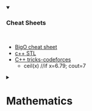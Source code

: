 <details open >
 
<summary>

### Cheat Sheets

</summary>
<br>

  * [BigO cheat sheet](http://bigocheatsheet.com/)
  * [c++ STL](https://github.com/jwasham/coding-interview-university/blob/master/extras/cheat%20sheets/STL%20Quick%20Reference%201.29.pdf)
  * [C++ tricks-codeforces](http://codeforces.com/blog/entry/15643)
     * ceil(x) //if x=6.79; cout=7 
<details>
 <summary>
 
 # Mathematics #
 </summary>
 
 * [Number theory- HN](https://www.hackerearth.com/practice/math/number-theory/basic-number-theory-1/tutorial/)
 * [Print Divisors](http://www.geeksforgeeks.org/find-divisors-natural-number-set-1/) //O(sqrt(n))
 * [Print Pythaogorean triplets in O(n)](http://www.geeksforgeeks.org/generate-pythagorean-triplets/) | [Better one](http://www.mathblog.dk/pythagorean-triplets/)
 * [Lucas thm-Wilson thm](https://www.hackerearth.com/practice/notes/lucas-theorem-wilsons-theorem/)
 * Prime
   * seive of Eratosthenes
   * Miller-Rabin Primality Testing ``` if X*X = (Y*Y)modN && X != +-YmodN, then N is composite ```
   * Fermat's Little Theorem - ```given a prime number P, and any number a (where 0<a<p0), then a^(p−1) = 1modp ```
 * Euclid's algo
     * GCD
        ```
        public int GCD(int a, int b)
        {
          if (b==0) return a;
          return GCD(b,a%b);
        }
        ```
    * lcm - use !...
        ```
        public int LCM(int a, int b)
        {
          return b*a/GCD(a,b);    // as a*b = gcd*lcm
        }
       ```
    * solve linear Diophantine equations of type  ax+by =d, d=GCD(a,b) find x,y:

       ```
       extendedEuclid(int A, int B) {
           if(B == 0) {
               d = A;
               x = 1;
               y = 0;
           }
           else {
               extendedEuclid(B, A%B);
               int temp = x;
               x = y;
               y = temp - (A/B)*y;
           }   * Naive: try for all the values of B in [1,M-1] // O(M)
      ```
     * extendedEuclid: If A & M are coprime, Ax + My =1; then x is the answer. //O(log(Max(A,M)))
     * Fermat's Little Theorem- works only when M is prime:
         since A^(M-1) = 1(mod M) => A^(-1) = (A^(M-2))(mod M), which is the **ans** i.e.
         ```
         int modInverse(int A,int M)
              {
              return modularExponentiation(A,M-2,M);
              }
              //O(logM)                                                ```
              }         
       O(Log(max(A,B))```
     * Modular multiplicative inverse
      ** For given A, M find B such that (A.B)%M =1 **
      * Maths:
       * A.B = 1(mod M)
       * B is in range[1,M-1] {(A.B)%M = (A%M * B%M)%M and B=0 is invalid}
       * **Existence of modular multiplicative inverse** only when A and M are coprime i.e. GCD(A,M)=1
      * Methods:



 
<details>


 ```diff
+ green?
-red?
 

# Topics and Resources #


#### [MIT interview material](https://web.archive.org/web/20160906124824/http://courses.csail.mit.edu/iap/interview/materials.php) | [Interview Questions](https://ashayraut.files.wordpress.com/2014/05/interview-preparation-best-100-ashay-raut.pdf) | [Google Interview Ques](https://gist.github.com/KWMalik/3734578) | [Career Cup Google](https://www.careercup.com/page?pid=google-interview-questions&job=software-engineer-interview-questions) | [Leetcode](https://www.programcreek.com/2012/11/top-10-algorithms-for-coding-interview/)
```diff
+ green?
-red?
```
* [Good coding practices-why do we love coding](https://www.hackerearth.com/practice/notes/competitive-programming-in-java/)
* [Memory layout of C program](https://www.hackerearth.com/practice/notes/memory-layout-of-c-program/)
* [Trick with the loops](https://www.hackerearth.com/practice/notes/small-tricks-in-for-loop/)
* ###  [Super Collection of interview questions](http://tristan-interview.blogspot.in/2012/02/enumerate-all-possible-binary-trees.html)


### Cheat Sheets
  * [BigO cheat sheet](http://bigocheatsheet.com/)
  * [c++ STL](https://github.com/jwasham/coding-interview-university/blob/master/extras/cheat%20sheets/STL%20Quick%20Reference%201.29.pdf)
  * [C++ tricks-codeforces](http://codeforces.com/blog/entry/15643)
     * ceil(x) //if x=6.79; cout=7

#### [getting better at given language](http://exercism.io/languages)
# Mathematics #
 * [Number theory- HN](https://www.hackerearth.com/practice/math/number-theory/basic-number-theory-1/tutorial/)
 * [Print Divisors](http://www.geeksforgeeks.org/find-divisors-natural-number-set-1/) //O(sqrt(n))
 * [Print Pythaogorean triplets in O(n)](http://www.geeksforgeeks.org/generate-pythagorean-triplets/) | [Better one](http://www.mathblog.dk/pythagorean-triplets/)
 * [Lucas thm-Wilson thm](https://www.hackerearth.com/practice/notes/lucas-theorem-wilsons-theorem/)
 * Prime
   * seive of Eratosthenes
   * Miller-Rabin Primality Testing ``` if X*X = (Y*Y)modN && X != +-YmodN, then N is composite ```
   * Fermat's Little Theorem - ```given a prime number P, and any number a (where 0<a<p0), then a^(p−1) = 1modp ```
 * Euclid's algo
     * GCD
        ```
        public int GCD(int a, int b)
        {
          if (b==0) return a;
          return GCD(b,a%b);
        }
        ```
    * lcm - use !...
        ```
        public int LCM(int a, int b)
        {
          return b*a/GCD(a,b);    // as a*b = gcd*lcm
        }
       ```
    * solve linear Diophantine equations of type  ax+by =d, d=GCD(a,b) find x,y:

       ```
       extendedEuclid(int A, int B) {
           if(B == 0) {
               d = A;
               x = 1;
               y = 0;
           }
           else {
               extendedEuclid(B, A%B);
               int temp = x;
               x = y;
               y = temp - (A/B)*y;
           }   * Naive: try for all the values of B in [1,M-1] // O(M)
      ```
     * extendedEuclid: If A & M are coprime, Ax + My =1; then x is the answer. //O(log(Max(A,M)))
     * Fermat's Little Theorem- works only when M is prime:
         since A^(M-1) = 1(mod M) => A^(-1) = (A^(M-2))(mod M), which is the **ans** i.e.
         ```
         int modInverse(int A,int M)
              {
              return modularExponentiation(A,M-2,M);
              }
              //O(logM)                                                ```
              }         
       O(Log(max(A,B))```
     * Modular multiplicative inverse
      ** For given A, M find B such that (A.B)%M =1 **
      * Maths:
       * A.B = 1(mod M)
       * B is in range[1,M-1] {(A.B)%M = (A%M * B%M)%M and B=0 is invalid}
       * **Existence of modular multiplicative inverse** only when A and M are coprime i.e. GCD(A,M)=1
      * Methods:



 * Geometry
     * Pick’s Theorem for area of polynomials ``` Area = B/2 + I - 1 ```
        ```
            B = number of lattice points on the boundary of the polygon
            I = number of lattice points in the interior of the polygon```

     * Euler’s Formula for polygonal nets ``` V - E + F = 2;V = number of vertices,E = number of edges,F = number of faces  ```


     * Line sweep technique
          * [closest pair](https://www.hackerearth.com/practice/math/geometry/line-sweep-technique/tutorial/)
          * [Union of rectangles](https://www.hackerearth.com/practice/math/geometry/line-sweep-technique/tutorial/)
     * [Area of polynomial](https://www.topcoder.com/community/data-science/data-science-tutorials/geometry-concepts-basic-concepts/)
     * line-line intersection: orientation
     *

 * Fractions/complex numbers- store num and denom in pairs
    * adding 2 fractions(make denom same first)
     ```
     public int[] addFractions(int[] a, int[] b)
     {
        int denom=LCM(a[1],b[1]);
        int[] c={denom/a[1]*a[0] + denom/b[1]*b[0], denom};
        return c;
     }
     ```
    * reduce a fraction to its simplest form - when the GCD of the numerator and denominator is equal to 1
    ```
    public void reduceFraction(int[] a)
    {
       int b=GCD(a[0],a[1]);
       a[0]/=b;
       a[1]/=b;
    }
    ```
 * Modular arithmetic
      * (a+-b)%c = (a%c +- b%c)%c
      * (a*/b)%c = ((a%c)*/(b%c))%c

 * Exponantiation
      * BinaryExponentiation      //**O(logN)**
    ```
    int binaryExponentiation(int x,int n)
    {
        if(n==0)
            return 1;
        else if(n%2 == 0)        //n is even
            return binaryExponentiation(x*x,n/2);
        else                             //n is odd
            return x*binaryExponentiation(x*x,(n-1)/2);
    }
    ```
      * modularExponentiation
      ```
      int modularExponentiation(int x,int n,int M)
       {
           if(n==0)
               return 1;
           else if(n%2 == 0)        //n is even
               return modularExponentiation((x*x)%M,n/2,M);
           else                             //n is odd
               return (x*modularExponentiation((x*x)%M,(n-1)/2,M))%M;

       }
       ***

# Data Structures #

* **Arrays**
  * [Dynamic alloaction of arrays: example](http://www.fredosaurus.com/notes-cpp/newdelete/55dynexample.html)
  * C++ dynamic arrays = vectors
       * freqFuncs
         * vector<int>v(5,5) //size 5 ; all elements 5
         * vi (arr, arr+n);
         * sort(v.begin(),v.end()) //sort
         * sort(v.rbegin(),.rend()) //reverse sort
         * random_shuffle(v.begin(),v.begin()+2, v.end()) //partial shuffle
         * set_intersection(v1.begin(),v1.end(),v2.begin(),v2.end())
         * vector<int>:: iterator j;
         * j= lower_bound(v.begin(),v.end(), key); if(j== v.end())cout<<"not found"; //binary search for lower bound
         * next_permutation(v.begin(),v.end());
         * v.size() - number of items
         * v.is_empty() //retrurns 0-1
         * v.at(index) - returns item at given index, blows up if index out of bounds
         * v.push(item) | v.push_back(item) | v.push_front(item)
         * v.insert(index, item)
         * v.pop_back(); //Removes the last element in the vector, reducing size by one,destroys the removed element.
         * v.find(key) //looks for value and returns first index with that value, -1 if not found
         * v.resize(new_capacity)

       * Time
         * O(1) to add/remove at end
         * O(n) to insert/remove elsewhere
       * Space
         * contiguous in memory, so proximity helps performance
         * space needed = (array capacity, which is >= n) * size of item, but even if 2n, still O(n)

  ***Problems***

  - [ ] [Next Greater Element](http://www.geeksforgeeks.org/next-greater-element/)
  - [x] [Rotate Array by 90 anti-clock](http://www.geeksforgeeks.org/inplace-rotate-square-matrix-by-90-degrees/) - some weired rotation trick; see once
  - [x] [Find duplicates in O(n) time](http://www.geeksforgeeks.org/find-duplicates-in-on-time-and-constant-extra-space/) - smarty art thou
  - [x] [Print the array in spiral form](http://www.geeksforgeeks.org/print-a-given-matrix-in-spiral-form/)
  - [x] [Find the repeating and the missing](http://www.geeksforgeeks.org/find-a-repeating-and-a-missing-number/) -simple application of the duplictaes prob above
  - [x] [Arrange given numbers to form the biggest number](http://www.geeksforgeeks.org/given-an-array-of-numbers-arrange-the-numbers-to-form-the-biggest-number/) - make an bool compare function, based on result of appending
  - [ ] [Majority Element in unsorted Array](http://www.geeksforgeeks.org/majority-element/)
  - [ ] [Majority element in sorted array](http://www.geeksforgeeks.org/check-for-majority-element-in-a-sorted-array/)
  - Number of shapes in Boolean Matrix
       1. [Using DFS](http://www.geeksforgeeks.org/find-number-of-islands/) - create an equivalent array and keep increasing the count; the name DFS is just to scare the shit out of you
       2. [Using Disjoint Set](http://www.geeksforgeeks.org/find-the-number-of-islands-set-2-using-disjoint-set/) -lite lo na
  - Union and Intersection of:
       1. [Sorted Array](http://www.geeksforgeeks.org/union-and-intersection-of-two-sorted-arrays-2/) - easy peasy, binary search
       2. [Unsorted Array](http://www.geeksforgeeks.org/find-union-and-intersection-of-two-unsorted-arrays/) - same as above, either sort the smaller array or make a new one and do binary search
  - [Collect maximum points in an array with k moves](http://www.geeksforgeeks.org/collect-maximum-points-array-k-moves/)
  - [Find an element in array such that sum of left array is equal to sum of right array](http://www.geeksforgeeks.org/find-element-array-sum-left-array-equal-sum-right-array/)
  - [Find minimum cost to buy all books](http://www.geeksforgeeks.org/find-minimum-cost-buy-books/)
  - [Remove elements from array](http://www.geeksforgeeks.org/delete-an-element-from-array-using-two-traversals-and-one-traversal/) : 2 pointer
  - [Remove duplicate elements from sorted array](http://www.geeksforgeeks.org/remove-duplicates-sorted-array/) : 2 pointer
  - [2sum](http://www.geeksforgeeks.org/count-pairs-with-given-sum/)
  - [3Sum](http://www.geeksforgeeks.org/find-a-triplet-that-sum-to-a-given-value/)
  - [4sum](https://leetcode.com/problems/4sum/description/) : [soln](http://www.geeksforgeeks.org/find-four-elements-that-sum-to-a-given-value-set-2/)
  - [Power Set](http://www.geeksforgeeks.org/power-set/)
  - [Merge 2 sorted arrays](http://www.geeksforgeeks.org/merge-two-sorted-arrays/)
  - [Maximum sum such that no two elements are adjacent](http://www.geeksforgeeks.org/maximum-sum-such-that-no-two-elements-are-adjacent/)
  - [Binary Heaps: insertion, deletion,removal, updation](http://www.geeksforgeeks.org/binary-heap/)
  - [Find position of an element in a sorted array of infinite numbers](http://www.geeksforgeeks.org/find-position-element-sorted-array-infinite-numbers/)
  - [Sort an array of 0s, 1s and 2s](http://www.geeksforgeeks.org/sort-an-array-of-0s-1s-and-2s/)
  - [Search in a row wise and column wise sorted matrix](http://www.geeksforgeeks.org/search-in-row-wise-and-column-wise-sorted-matrix/)
  - [Matrix traversal in diagonal form/Zigzag](http://www.geeksforgeeks.org/zigzag-or-diagonal-traversal-of-matrix/)
  - [Find the rotation point in a rotated sorted array](http://www.geeksforgeeks.org/find-rotation-count-rotated-sorted-array/)
  - [Rearrange positive and negative numbers in O(n) time and O(1) extra space](http://www.geeksforgeeks.org/rearrange-positive-and-negative-numbers-publish/)
  - [Rearrange array in alternating positive & negative items ](http://www.geeksforgeeks.org/rearrange-array-alternating-positive-negative-items-o1-extra-space/)
  - [x]  To print nth row of Pascal's triangle [CodePic](https://github.com/aayush4vedi/MyCompetitiveCoding/blob/master/Codepics/kth%20line%20in%20pascals%20triangle.jpg)
  - [x]  Find ele that appear more than n/k times: [CodePic](https://github.com/aayush4vedi/MyCompetitiveCoding/blob/master/Codepics/count%20element%20occurance.jpg)
  - [x] [Print the array in wave form](https://www.interviewbit.com/problems/wave-array/) :you can deduce the first method; look up here for second
  - [Find three closest elements from given three sorted arrays](http://www.geeksforgeeks.org/find-three-closest-elements-from-given-three-sorted-arrays/)
  - [Container With Most Water](https://leetcode.com/problems/container-with-most-water/description/)
  - [Sort an array by given column](https://stackoverflow.com/questions/31370380/c-method-to-order-a-matrix-by-elements-in-a-column-the-same-of-sortrows-in-ma)
  - [find-three-closest-elements-from-given-three-sorted-arrays](http://www.geeksforgeeks.org/find-three-closest-elements-from-given-three-sorted-arrays/)
  - [check for pair in A[] with sum as x](http://www.geeksforgeeks.org/write-a-c-program-that-given-a-set-a-of-n-numbers-and-another-number-x-determines-whether-or-not-there-exist-two-elements-in-s-whose-sum-is-exactly-x/)
  - [farthest-co-prime](https://discuss.leetcode.com/topic/61775/farthest-co-prime)
  - Sorting an array:
      - [set 1](http://www.geeksforgeeks.org/sorting-2d-vector-in-c-set-1-by-row-and-column/)
      - [set 2](http://www.geeksforgeeks.org/sorting-2d-vector-c-set-3-number-columns/)
  - 
* **Linked List**
  
  * [link list essential code](https://github.com/aayush4vedi/MyCompetitiveCoding/blob/master/linklistessential.cpp)
  #### [Intro video](https://www.codementor.io/codementorteam/a-comprehensive-guide-to-implementation-of-singly-linked-list-using-c_plus_plus-ondlm5azr) ####
  * [Pointers](https://www.codeproject.com/Articles/24684/How-to-create-Linked-list-using-C-C) - [video](https://www.youtube.com/watch?v=h-HBipu_1P0&list=PL2_aWCzGMAwLZp6LMUKI3cc7pgGsasm2_) '&' means 'address of' and '*' means 'value at'
  * [Creation and Traversal](http://www.geeksforgeeks.org/linked-list-set-1-introduction/) | [Insertion](http://www.geeksforgeeks.org/linked-list-set-2-inserting-a-node/) | [Deletion](http://www.geeksforgeeks.org/linked-list-set-3-deleting-node/)
  * ### [c++ stl](http://www.geeksforgeeks.org/list-cpp-stl/): ###
         -front() – Returns reference to the first element in the list
         -back() – Returns reference to the last element in the list
         -push_front(g) – Adds a new element ‘g’ at the beginning of the list
         -push_back(g) – Adds a new element ‘g’ at the end of the list
         -pop_front() – Removes the first element of the list, and reduces size of the list by 1
         -pop_back() – Removes the last element of the list, and reduces size of the list by 1
         -begin() – Returns an iterator pointing to the first element of the list
         -end() – Returns an iterator pointing to the theoretical last element which follows the last element
         -empty() – Returns whether the list is empty(1) or not(0)
         -insert() – Inserts new elements in the list before the element at a specified position
         -erase() – Removes a single element or a range of elements from the list
         -assign() – Assigns new elements to list by replacing current elements and resizes the list
         -remove() – Removes all the elements from the list, which are equal to given element
         -reverse() – Reverses the list
         -size() – Returns the number of elements in the list
         -sort() – Sorts the list in increasing order



  ***Problems***
  - [Adding with carry](http://www.geeksforgeeks.org/add-1-number-represented-linked-list/)
  - [Clone a link list with next](http://www.geeksforgeeks.org/a-linked-list-with-next-and-arbit-pointer/)
  - [Reverse a link list](http://www.geeksforgeeks.org/reverse-a-linked-list/)
  - [Find Middle element](http://www.geeksforgeeks.org/write-a-c-function-to-print-the-middle-of-the-linked-list/)
  - [Merge sort for doubly linked list](http://www.geeksforgeeks.org/merge-sort-for-doubly-linked-list/)
  - [Insertion Sort](http://www.geeksforgeeks.org/insertion-sort-for-singly-linked-list/)
  - [Add 1 to a number represented as linked list](http://www.geeksforgeeks.org/add-1-number-represented-linked-list/)
  - [Segregate even and odd nodes](http://www.geeksforgeeks.org/segregate-even-and-odd-elements-in-a-linked-list/)
  - [Rearrange ll such that all even and odd positioned noes are together](http://www.geeksforgeeks.org/rearrange-a-linked-list-such-that-all-even-and-odd-positioned-nodes-are-together/)
  - [Merge two sorted linked lists such that merged list is in reverse order](http://www.geeksforgeeks.org/merge-two-sorted-linked-lists-such-that-merged-list-is-in-reverse-order/)



* **Stacks**
   * ### [stl c++](http://www.geeksforgeeks.org/stack-data-structure/):
      - s.push(val)
      - s.pop()
      - s.top()
      - s.isEmpty(): Returns true if stack is empty, else false

* **Queues**
   * [hE: heaps and PQs](https://www.hackerearth.com/practice/notes/heaps-and-priority-queues/)
   * Implementation:
        * [array implementation](http://www.geeksforgeeks.org/queue-set-1introduction-and-array-implementation/)
            : [My code](https://github.com/aayush4vedi/MyCompetitiveCoding/blob/master/array%20implementation%20of%20queue%20C%2B%2B.cpp)
        * [link list implementation](http://www.geeksforgeeks.org/queue-set-2-linked-list-implementation/)
            : [My code](https://github.com/aayush4vedi/MyCompetitiveCoding/blob/master/link%20list%20implementation%20of%20queue.cpp)
        * [stacks implementation](http://www.geeksforgeeks.org/?p=5009)
            : [My code](https://github.com/aayush4vedi/MyCompetitiveCoding/blob/master/stack%20implementation%20of%20queues.cpp)
   * [Priority_queues](http://www.geeksforgeeks.org/priority-queue-set-1-introduction/) - are implemented using heaps
        ```cpp
        priority_queue<pair<int, string>>pooh;
        pooh.push(make_pair(1,"tigger"));    // O(logn)
        pair<int, string> rerult = pooh.top; // O(1)
        pooh.pop();                          // O(logn)
        ```
    * [Dequeue](http://www.geeksforgeeks.org/deque-set-1-introduction-applications/) STL c++ -> std::deque
    *  ## Problems:
          - [ ] [Generate binary numbers from 1 to n](http://www.geeksforgeeks.org/interesting-method-generate-binary-numbers-1-n/)
          - [ ] [Implementing k queues in single array](http://www.geeksforgeeks.org/efficiently-implement-k-queues-single-array/)
          - [ ] [Implement a stack using single queue](http://www.geeksforgeeks.org/implement-a-stack-using-single-queue/)
          - [ ] [Trapping Rain Water](http://www.geeksforgeeks.org/trapping-rain-water/)
          - [ ] [Generate All Parenthesis](http://www.geeksforgeeks.org/print-all-combinations-of-balanced-parentheses/)
          - [ ] [Min Stack](http://www.geeksforgeeks.org/design-a-stack-that-supports-getmin-in-o1-time-and-o1-extra-space/)
          - [ ] [Redundant Braces](http://www.geeksforgeeks.org/find-expression-duplicate-parenthesis-not/)
          - [ ] [Nearest Smalles element](http://qa.geeksforgeeks.org/3824/qa.geeksforgeeks.org/3824/find-the-nearest-smaller-elements)
          - [ ] Largest Area under histogram:
                1. [Using Divide and Conquer](http://www.geeksforgeeks.org/largest-rectangular-area-in-a-histogram-set-1/): *O(nlogn)*
                2. [Using Stacks](http://www.geeksforgeeks.org/largest-rectangle-under-histogram/) : *O(n)*
          - [Sliding Window Maximum (Maximum of all subarrays of size k)](http://www.geeksforgeeks.org/sliding-window-maximum-maximum-of-all-subarrays-of-size-k/)
          - [N Queens](http://www.geeksforgeeks.org/backtracking-set-3-n-queen-problem/)


* **Hash Table**
  #### [Awesome Hackerearth tut](https://www.hackerearth.com/practice/data-structures/hash-tables/basics-of-hash-tables/tutorial/)
  #### Problems:

     - [Longest Consecutive Subsequence](http://www.geeksforgeeks.org/longest-consecutive-subsequence/)
     - Anagrams
           1. [Usign Hashing](http://www.geeksforgeeks.org/given-a-sequence-of-words-print-all-anagrams-together/)
           2. [Using Treis](http://www.geeksforgeeks.org/given-a-sequence-of-words-print-all-anagrams-together-set-2/)
     - [Find Recurring Sequence in a Fraction](http://www.geeksforgeeks.org/find-recurring-sequence-fraction/)
     - [Maxm points on the same line](http://www.geeksforgeeks.org/count-maximum-points-on-same-line/)
     - [Longest substring without repeat](http://www.geeksforgeeks.org/length-of-the-longest-substring-without-repeating-characters/)
     - [Valid sudoku](http://www.geeksforgeeks.org/backtracking-set-7-suduku/)

* **Trees**
 * All about BST's:[source code](http://sleepincode.blogspot.in/2017/06/all-about-binary-search-trees.html?m=1) -contains all the BST algos
 * Search:
     1. [DFS](http://www.geeksforgeeks.org/depth-first-traversal-for-a-graph/)
     2. [BFS](http://www.geeksforgeeks.org/breadth-first-traversal-for-a-graph/)
         A.[Minimum time required to rot all oranges](http://www.geeksforgeeks.org/minimum-time-required-so-that-all-oranges-become-rotten/)
 * [Traversal](http://www.geeksforgeeks.org/tree-traversals-inorder-preorder-and-postorder/) :Preorder, Inorder, Postorder
 * [Lowest common ancestor](http://www.geeksforgeeks.org/lowest-common-ancestor-binary-tree-set-1/)
 * [Flattenng a binary tree to linked list](http://qa.geeksforgeeks.org/3976/flattening-a-binary-tree)
 * [to check if a binary tree is BST or not](http://www.geeksforgeeks.org/a-program-to-check-if-a-binary-tree-is-bst-or-not/)
 * [Sorted Array to BST](http://www.geeksforgeeks.org/sorted-array-to-balanced-bst/)
 * [Symmetric Binary Tree](http://www.geeksforgeeks.org/symmetric-tree-tree-which-is-mirror-image-of-itself/)
 * [Connect Nodes at same level](http://www.geeksforgeeks.org/connect-nodes-at-same-level-with-o1-extra-space/) :Asked by Microsoft
 * [Identical Binary Tree] (http://www.geeksforgeeks.org/write-c-code-to-determine-if-two-trees-are-identical/)
 * [Zigzag level order traversal](http://www.geeksforgeeks.org/level-order-traversal-in-spiral-form/)
 * [Spiral level order traversal](http://www.geeksforgeeks.org/level-order-traversal-in-spiral-form/)
 * Sum:
      1. [Root to leaf path sum](http://www.geeksforgeeks.org/root-to-leaf-path-sum-equal-to-a-given-number/)
      2. [Maximum Path Sum](http://www.geeksforgeeks.org/find-maximum-path-sum-in-a-binary-tree/)
      3. [Print all k-sums](http://www.geeksforgeeks.org/print-k-sum-paths-binary-tree/)
 * [k-th smallest element in bst](http://www.geeksforgeeks.org/find-k-th-smallest-element-in-bst-order-statistics-in-bst/)
 * [Minimum no. of iterations to pass information to all nodes in the tree](http://www.geeksforgeeks.org/minimum-iterations-pass-information-nodes-tree/)
 * [Two nodes of a BST are swapped, correct the BST](http://www.geeksforgeeks.org/fix-two-swapped-nodes-of-bst/)
 * [Find height of a special binary tree whose leaf nodes are connected](http://www.geeksforgeeks.org/find-height-of-a-special-binary-tree-whose-leaf-nodes-are-connected/)
 * [Removing half nodes in Binary Trees](http://www.geeksforgeeks.org/given-a-binary-tree-how-do-you-remove-all-the-half-nodes/)
 * [Convert given tree to sum tree](http://www.geeksforgeeks.org/convert-a-given-tree-to-sum-tree/)
 * [Convert an arbitrary Binary Tree to a tree that holds Children Sum Property](http://www.geeksforgeeks.org/convert-an-arbitrary-binary-tree-to-a-tree-that-holds-children-sum-property/)
 * [Check if two trees are Mirror](http://www.geeksforgeeks.org/check-if-two-trees-are-mirror/)
 * [Convert a Binary Tree into its Mirror Tree](http://www.geeksforgeeks.org/write-an-efficient-c-function-to-convert-a-tree-into-its-mirror-tree/)
 * Vertical Sum in a given Binary Tree
       A.[HashMap](http://www.geeksforgeeks.org/vertical-sum-in-a-given-binary-tree/)
       B.[Doubly Linked List](http://www.geeksforgeeks.org/vertical-sum-in-binary-tree-set-space-optimized/)
 * Convert a given Binary Tree to Doubly Linked List
       1.[Set1](http://www.geeksforgeeks.org/in-place-convert-a-given-binary-tree-to-doubly-linked-list/)
       2.[Set2](http://www.geeksforgeeks.org/convert-a-given-binary-tree-to-doubly-linked-list-set-2/)
       3.[Set3](http://www.geeksforgeeks.org/convert-given-binary-tree-doubly-linked-list-set-3/)
       4.[Set4](http://www.geeksforgeeks.org/convert-a-given-binary-tree-to-doubly-linked-list-set-4/)
 * [Print all nodes at distance k from a given node](http://www.geeksforgeeks.org/print-nodes-distance-k-given-node-binary-tree/)
 * [Find diameter of tree](http://www.geeksforgeeks.org/diameter-of-a-binary-tree/)
 * [Find median of BST](http://www.geeksforgeeks.org/find-median-bst-time-o1-space/)
 - [ ] [Invert a binary tree](http://www.geeksforgeeks.org/flip-binary-tree/)
 * **[Trie](http://www.geeksforgeeks.org/trie-display-content/)** -for strings/dictionary/genome
    * [hackerEarht](https://www.hackerearth.com/practice/data-structures/advanced-data-structures/trie-keyword-tree/tutorial/)
    * [trie- a neglected DS](https://www.toptal.com/java/the-trie-a-neglected-data-structure)
    * [Topcoder](https://www.topcoder.com/community/data-science/data-science-tutorials/using-tries/)
    forget not the problems at bottom
    * [Sedgewick video lecture](https://www.youtube.com/watch?v=00YaFPcC65g&list=PLe-ggMe31CTe9IyG9MB8vt5xUJeYgOYRQ)
 * **Fenwick Tree** - for sum till indices; prob with SumArray is that it requires full updation on a single change in number array
    * [HackerEarth](https://www.hackerearth.com/practice/data-structures/advanced-data-structures/fenwick-binary-indexed-trees/tutorial/) || [hE](https://www.hackerearth.com/practice/notes/binary-indexed-tree-or-fenwick-tree/)
    * [Tushar Roy](https://www.youtube.com/watch?v=CWDQJGaN1gY)
 * **Segment Tree**
    * [HackerEath](https://www.hackerearth.com/practice/data-structures/advanced-data-structures/segment-trees/tutorial/)
    * [hE](https://www.hackerearth.com/practice/notes/segment-tree-and-lazy-propagation/)
    * [Proper code](https://www.hackerearth.com/practice/data-structures/advanced-data-structures/segment-trees/tutorial/)
    * [2D segment tree](http://kaidul.xyz/2d-segment-quad-tree-problem-solving/) - [video tut](https://www.youtube.com/watch?v=kKlZ9B3cS14)
    * [Codechef prob](http://codeforces.com/contest/869/problem/E)
 * **[Red Black Tree](http://www.geeksforgeeks.org/red-black-tree-set-1-introduction-2/)**
 * **[AVL Trees](http://www.geeksforgeeks.org/avl-tree-set-1-insertion/)**

* ***Graphs*** | [Graph compulsion](https://github.com/aayush4vedi/MyCompetitiveCoding/blob/master/graphcompulsion.cpp) :1 place to find BFS,DFS and what not
## [GraphEssential](https://github.com/aayush4vedi/MyCompetitiveCoding/blob/master/GraphEssential.cpp) :My codes for all graph algo's from [hackerearth](https://www.hackerearth.com/practice/algorithms/graphs/min-cut/tutorial/)
  * Graph representation:
    1. Objects and Pointers
    2. Adjacency matrix
    3. Adjacency list
    4. Edge List
  * [for simplified understanding-no code](https://www.khanacademy.org/computing/computer-science/algorithms/graph-representation/a/representing-graphs)
  2.Adjacency matrix

  ```cpp
      int AdjMat[100][100];

      // Adj Matrix
      //   for each line: |V| entries, 0 or the weight
      /*
      0  10   0   0 100   0
     10   0   7   0   8   0
      0   7   0   9   0   0
      0   0   9   0  20   5
    100   8   0  20   0   0
      0   0   0   5   0   0
      */
      Inputting: like 2-D matrix
      for (int i = 0; i < V; i++)
        for (int j = 0; j < V; j++)
          scanf("%d", &AdjMat[i][j]);

      Outputting:
      printf("Neighbors of vertex 0:\n");
      for (int j = 0; j < V; j++)                                    
        if (AdjMat[0][j])
          printf("Edge 0-%d (weight = %d)\n", j, AdjMat[0][j]);
  ```
  3. Adjacency List: vector of vector of pairs or array of linked list
  ```cpp
  typedef pair<int, int> ii;
  typedef vector<ii> vii;
  vector<vii> AdjList;
  /*
  2 2 10 5 100
  3 1 10 3 7 5 8
  2 2 7 4 9
  3 3 9 5 20 6 5
  3 1 100 2 8 4 20
  1 4 5
  */
  scanf("%d", &V);
  AdjList.assign(V, vii()); // quick way to initialize AdjList with V entries of vii
  for (int i = 0; i < V; i++) {
    scanf("%d", &total_neighbors);
    for (int j = 0; j < total_neighbors; j++) {
      scanf("%d %d", &id, &weight);
      AdjList[i].push_back(ii(id - 1, weight));    // some index adjustment
    }
  }

  printf("Neighbors of vertex 0:\n");
  for (vii::iterator j = AdjList[0].begin(); j != AdjList[0].end(); j++)
    // AdjList[0] contains the required information
    // O(k), where k is the number of neighbors
    printf("Edge 0-%d (weight = %d)\n", j->first, j->second);

  ```
  3.Edge List
  ```cpp
  priority_queue< pair<int, ii> > EdgeList;   // one way to store Edge List
  scanf("%d", &E);
  for (int i = 0; i < E; i++) {
    scanf("%d %d %d", &a, &b, &weight);
    EdgeList.push(make_pair(-weight, ii(a, b))); // trick to reverse sort order
  }

  // edges sorted by weight (smallest->largest)
  for (int i = 0; i < E; i++) {
    pair<int, ii> edge = EdgeList.top(); EdgeList.pop();
    // negate the weight again
    printf("weight: %d (%d-%d)\n", -edge.first, edge.second.first, edge.second.second);
  }




  * 2.Adjacency matrix

    ```cpp
    int AdjMat[100][100];


    /*
    0  10   0   0 100   0
   10   0   7   0   8   0
    0   7   0   9   0   0
    0   0   9   0  20   5
  100   8   0  20   0   0
    0   0   0   5   0   0
    */
    Inputting: like 2-D matrix
    for (int i = 0; i < V; i++)
      for (int j = 0; j < V; j++)
        scanf("%d", &AdjMat[i][j]);

    Outputting:
    printf("Neighbors of vertex 0:\n");
    for (int j = 0; j < V; j++)                                    
      if (AdjMat[0][j])
        printf("Edge 0-%d (weight = %d)\n", j, AdjMat[0][j]);
    ```
  *  3. Adjacency List
  ```cpp
  typedef pair<int, int> ii;
  typedef vector<ii> vii;
  vector<vii> AdjList;
  /*
  2 2 10 5 100
  3 1 10 3 7 5 8
  2 2 7 4 9
  3 3 9 5 20 6 5
  3 1 100 2 8 4 20
  1 4 5
  */
  scanf("%d", &V);
  AdjList.assign(V, vii()); // quick way to initialize AdjList with V entries of vii
  for (int i = 0; i < V; i++) {
    scanf("%d", &total_neighbors);
    for (int j = 0; j < total_neighbors; j++) {
      scanf("%d %d", &id, &weight);
      AdjList[i].push_back(ii(id - 1, weight));    // some index adjustment
    }
  }

  printf("Neighbors of vertex 0:\n");
  for (vii::iterator j = AdjList[0].begin(); j != AdjList[0].end(); j++)
    // AdjList[0] contains the required information
    // O(k), where k is the number of neighbors
    printf("Edge 0-%d (weight = %d)\n", j->first, j->second);

  ```
  * 4.Edge List
  ```cpp
  priority_queue< pair<int, ii> > EdgeList;   // one way to store Edge List
  scanf("%d", &E);
  for (int i = 0; i < E; i++) {
    scanf("%d %d %d", &a, &b, &weight);
    EdgeList.push(make_pair(-weight, ii(a, b))); // trick to reverse sort order
  }

  // edges sorted by weight (smallest->largest)
  for (int i = 0; i < E; i++) {
    pair<int, ii> edge = EdgeList.top(); EdgeList.pop();
    // negate the weight again
    printf("weight: %d (%d-%d)\n", -edge.first, edge.second.first, edge.second.second);
  }

  vedio link:https://www.youtube.com/watch?v=5pNIul92cj0&list=PLTZbNwgO5eboNKSj5qUbXnmuGQb86PuQf&t=2

  ```

  * When asked a question, look for a graph-based solution first, then move on if none.
  * [BFS in graph](http://www.geeksforgeeks.org/breadth-first-traversal-for-a-graph/)
  * [DFS in graph](http://www.geeksforgeeks.org/depth-first-traversal-for-a-graph/)
  * Graph Algorithms:
    * [Sorting](https://www.youtube.com/watch?v=ddTC4Zovtbc&list=PLrmLmBdmIlpu2f2g8ltqaaCZiq6GJvl1j)
    * Single source shortest path:
        1.[Dijkstra's algo](https://www.youtube.com/watch?v=lAXZGERcDf4&list=PLrmLmBdmIlpu2f2g8ltqaaCZiq6GJvl1j&index=2)
        2. [Bellman-Ford](https://www.youtube.com/watch?v=-mOEd_3gTK0&index=6&list=PLrmLmBdmIlpu2f2g8ltqaaCZiq6GJvl1j)
    * All pair shortest path [Floyd Warshell](https://www.youtube.com/watch?v=LwJdNfdLF9s&list=PLrmLmBdmIlpu2f2g8ltqaaCZiq6GJvl1j&index=8)
    * MSP:
        1.[Kruskal's algo](https://www.youtube.com/watch?v=fAuF0EuZVCk&list=PLrmLmBdmIlpu2f2g8ltqaaCZiq6GJvl1j&index=3)
        2. [Prim's algo](https://www.youtube.com/watch?v=oP2-8ysT3QQ&index=4&list=PLrmLmBdmIlpu2f2g8ltqaaCZiq6GJvl1j)
    * [Travelling salesman](https://www.youtube.com/watch?v=-JjA4BLQyqE&index=5&list=PLrmLmBdmIlpu2f2g8ltqaaCZiq6GJvl1j)
    * Strongly connected components: [Kosaraju's algo](https://www.youtube.com/watch?v=RpgcYiky7uw&index=9&list=PLrmLmBdmIlpu2f2g8ltqaaCZiq6GJvl1j)
    * Max Flow [Ford Fulkerson/Edmonds Karp](https://www.youtube.com/watch?v=GiN3jRdgxU4&list=PLrmLmBdmIlpu2f2g8ltqaaCZiq6GJvl1j&index=10)
    * Detecting cycles:
          * [in unidirected graphs ](https://www.youtube.com/watch?v=n_t0a_8H8VY&list=PLrmLmBdmIlpu2f2g8ltqaaCZiq6GJvl1j&index=11)
          *  [in directed gaphs](https://www.youtube.com/watch?v=rKQaZuoUR4M&list=PLrmLmBdmIlpu2f2g8ltqaaCZiq6GJvl1j&index=12)
          * all simple cycles in directed graphs: [Johnson's algo](https://www.youtube.com/watch?v=johyrWospv0&index=14&list=PLrmLmBdmIlpu2f2g8ltqaaCZiq6GJvl1j)
    * [Articulation points algo](https://www.youtube.com/watch?v=2kREIkF9UAs&list=PLrmLmBdmIlpu2f2g8ltqaaCZiq6GJvl1j&index=13)

    * [count connected components in unidirected graphs](http://www.geeksforgeeks.org/connected-components-in-an-undirected-graph/)
    * [check for bipartite graph](http://www.geeksforgeeks.org/bipartite-graph/)



# Algorithms #
* [Mo's algorithm](https://www.hackerearth.com/practice/notes/mos-algorithm/)

* #### Binary Search
  * [hE: the real power of binary search](https://www.hackerearth.com/practice/notes/power-of-binary-search/)
  * [recursive implementation](http://www.geeksforgeeks.org/binary-search/)
  * [iterative implementation](http://www.geeksforgeeks.org/binary-search/)
  * problems:
      - [x] [Square root of Integer](http://www.geeksforgeeks.org/square-root-of-an-integer/)
      - [ ] [Decimal to Roman](http://www.geeksforgeeks.org/converting-decimal-number-lying-between-1-to-3999-to-roman-numerals/)
      - [ ] [calculate (x^y)%z without pow()](https://www.careercup.com/question?id=22767685)
      ```cpp
      int NoPowMod( int x, int y, int z )
      {
      	int a = x % z;
      	int t = 1;
      	while( y > 0 )
      	{
      		// Y is odd
      		if( y & 1 )
      		{
      			t = (t * a) % z;
      		}
      		y >>= 1;
      		a = (a * a) % z;
      	}
      	return(t);
      }
      ```
* ## Bitwise Opertions  *~ means 1's complement*
  * [Bits Cheat Sheet](https://github.com/jwasham/coding-interview-university/blob/master/extras/cheat%20sheets/bits-cheat-cheet.pdf) ghot from 2^1 to 2^16 & 2^32
  * [creative use of bitwise operators in calendar events](https://snook.ca/archives/javascript/creative-use-bitwise-operators)
  * counting number of set bits in a number: ``` cout<< __builtin_popcount (4);//1```
      1.__builtin_popcount = int
      2.__builtin_popcountl = long int
      3.__builtin_popcountll = long long
  * [video] to understand &, |, ^, ~, >>, << {(1 << n = 2^n), (1 >> n = 2^-n)}
      * set a given bit to 1:( *it's like multiplying with 2^position* )
        ```cpp
        def set_bit(x,position):  // x        00000110
            mask = 1 << position  //position  00000101 i.e.set 5th bit to 1
            return x | mask       //mask      00100000 1 got r. shifted by 5
                           //returned value   00100110
        ```
      * clear a bit- make it 0 :( *it's like dividing with 2^position* )
        ```cpp
        def clear_bit(x, position):  // x        00000110
          mask = 1 << position      //position  00000010
          return x & ~mask          //mask      00000100
                                    //~mask     11111011
                           //returned value     00000010   
        ```
      * flip bit:
        ```cpp
        def flip_bit(x, postion): // x     01100110
          maks = 1 << position //position 00000010
          return x ^ mask     //mask      00000100
                        //returned value  01100010
        ```

      * is bit at given position set or not(boolean return)
      ```cpp
      def is_bit_set(x, position): //    x 01100110
        shifted = x >> position //position 00000101
        return shifted & 1       //shifted 00000011
                          //returned value 00000001
      ```
      * modifying bit at given position(state=1 ->set_bit; state=0 ->clear_bit )
      ```cpp
      def modify_bit(x, position, state): //state 00000001
        mask = 1 << position             //-state 11111111
        return (x & ~mask) | (-state & mask)
      ```
  * [1's Complement](https://en.wikipedia.org/wiki/Ones%27_complement) : reverse the bit
  * [2's complement](https://en.wikipedia.org/wiki/Two%27s_complement) : reverse and add 1 from last bit
  * [Bit tricks](https://graphics.stanford.edu/~seander/bithacks.html) | [Hackerearth](https://www.hackerearth.com/practice/basic-programming/bit-manipulation/basics-of-bit-manipulation/tutorial/):
      * Check_if_even : ```if((x & 1)==0)even   ```
      * check_if_power_of_2 :(means only 1 bit will be set)
          ```cpp
          if((x & x-1)==0)return true   //x 1000
                                      //x-1 0111    
                                      //&   0000

          ```
      * Count the number of ones in the binary representation of the given number ```while( n ){ n = n&(n-1);count++;  }  //O(k), k is no of one's in bin form```
      * find the largest power of 2, which is <= x
        :Change all the bits which are at the right side of the most significant digit, to 1
      ```
      int highestPowerof2(unsigned int n)
      {
          // Invalid input
          if (n < 1)
              return 0;

          int res = 1;

          // Try all powers starting from 2^1
          for (int i=0; i<8*sizeof(unsigned int); i++)
          {
              int curr = 1 << i;

              // If current power is more than n, break
              if (curr > n)
                 break;

              res = curr;
          }

          return res;
      }
      ```
      * compute the sign of an integer: ```int sign = -(x < 0) // if v < 0 then -1, else 0.```
      * Detect if two integers have opposite signs ```bool f = ((x ^ y) < 0); // true iff x and y have opposite signs ```
      * Compute the minimum (min) or maximum (max) of two integers without branching:  
          ```
          result = y ^ ((x ^ y) & -(x < y)); // min(x, y)
          result = x ^ ((x ^ y) & -(x < y)); // max(x, y)
          ```

      * Counting bits set
          ```
          for (count = 0; x; x >>= 1)
          {
            count += x & 1;
          }
                    ```
      * Computing parity in given number(Parity of a number refers to whether it contains an odd or even number of 1-bits. )
      ```
      unsigned int v;       // word value to compute the parity of
      bool parity = false;  // parity will be the parity of v
      while (v)
      {
        parity = !parity;
        v = v & (v - 1);
      }
      ```
      * Swapping ```#define SWAP(a, b) (((a) ^= (b)), ((b) ^= (a)), ((a) ^= (b))) ```
      * Returns the rightmost 1 in binary representation of x ```x ^ ( x & (x-1)) ```


      * Compute modulus division by 1 << s without a division operator
      ```cpp
      const unsigned int n;          // numerator
      const unsigned int s;
      const unsigned int d = 1U << s; // So d will be one of: 1, 2, 4, 8, 16, 32, ...
      unsigned int m;                // m will be n % d
      m = n & (d - 1);
      ```
      * find log base 2 of given interger ``` int resulg t=0; while(x >>= 1){result++;} ```
      * [-] [Add one to a number](http://www.geeksforgeeks.org/add-1-to-a-given-number/) : [CodePic](https://github.com/aayush4vedi/MyCompetitiveCoding/blob/master/Codepics/merge%20element.jpg)


  * [bit manipulation-wiki](https://en.wikipedia.org/wiki/Bit_manipulation)
  * [bitwise operations](https://en.wikipedia.org/wiki/Bitwise_operation)
  * Problems:
      - [check-binary-representation-number-palindrome](http://www.geeksforgeeks.org/check-binary-representation-number-palindrome/)
      - [Reverse bits](http://www.geeksforgeeks.org/write-an-efficient-c-program-to-reverse-bits-of-a-number/)
      - [Single Number](https://stackoverflow.com/questions/35185/finding-a-single-number-in-a-list)
      - [Divide without dividing](http://qa.geeksforgeeks.org/3794/divide-integers-without-multiplication-division-operator)
      - [nth magic number](http://www.geeksforgeeks.org/find-nth-magic-number/)
      - [Single Number 1](https://leetcode.com/problems/single-number/description/)
      - [single Number 2](https://leetcode.com/problems/single-number-ii/description/)
      - [ ] [Count set bits in an integer](http://www.geeksforgeeks.org/count-set-bits-in-an-integer/)
      - [ ] [Count total set bits in all numbers from 1 to n](http://www.geeksforgeeks.org/count-numbers-from-1-to-n-that-have-4-as-a-a-digit/)
      - [ ] [Swap bits in a given number](http://www.geeksforgeeks.org/swap-bits-in-a-given-number/)
      - [ ] [Count number of bits to be flipped to convert A to B](http://www.geeksforgeeks.org/count-number-of-bits-to-be-flipped-to-convert-a-to-b/)
      - [ ] [n-th number whose binary representation is a palindrome](http://www.geeksforgeeks.org/find-n-th-number-whose-binary-representation-palindrome/)
      - [ ] [Check whether all the bits are set in the given range](http://www.geeksforgeeks.org/check-whether-bits-set-given-range/)
      - [ ] [Find the Maximum of Two Integers without Comparison](http://tristan-interview.blogspot.in/2012/04/find-maximum-of-two-integers-without.html)  Logic: if(a-b >=0, max(a,b)=a;else max(a,b) = a-(a-b)

* ## Sorting
  - [CS50 : ](https://www.youtube.com/watch?v=EeQ8pwjQxTM&list=PLSwY8rzKAeZJOu6CnpdW10HquwgOP-5a7)
  - [Visual Representation](https://visualgo.net/bn/sorting?slide=7) : pure gold
  - Sorting algo:
        - [Bubble sort](https://www.tutorialspoint.com/data_structures_algorithms/bubble_sort_algorithm.htm)
        - [Insertion](https://www.tutorialspoint.com/data_structures_algorithms/insertion_sort_algorithm.htm)
        - [Selection](https://www.tutorialspoint.com/data_structures_algorithms/selection_sort_algorithm.htm)
        - [Merge](https://www.tutorialspoint.com/data_structures_algorithms/merge_sort_algorithm.htm)
        - [Quick](https://www.tutorialspoint.com/data_structures_algorithms/quick_sort_algorithm.htm)
        - [Heap](http://www.geeksforgeeks.org/heap-sort/)
        - [Radix](http://www.geeksforgeeks.org/radix-sort/) || [hE](https://www.hackerearth.com/practice/notes/radix-sort/)
  - [Merged Sort For Linked list](http://www.geeksforgeeks.org/merge-sort-for-linked-list/)
  - [Median of stream of running integers](http://www.geeksforgeeks.org/median-of-stream-of-integers-running-integers/)





  * FUN- visual representation of 15 [sorting algorithms](https://www.youtube.com/watch?v=kPRA0W1kECg)

* ## Computational Geometry


  * **Orientation**
     * [To see if 2 lines intersect or not.](http://www.geeksforgeeks.org/check-if-two-given-line-segments-intersect/)Find all the 4 slopes  and check of opposite orientation of both the pairs.
  * **Convex Hull**
     * [Jarvis Algorithm](http://www.geeksforgeeks.org/convex-hull-set-1-jarviss-algorithm-or-wrapping/). Time Complexity: **n^2**
       1. Pick the leftmost point *P*
       2. Repeat until *P* is reached:
          * Next point *Q* is such that pair *(p,q,r)* is in anticlock [orientataion](http://www.geeksforgeeks.org/orientation-3-ordered-points/).
          * next[*P*] = *Q*
          * *P* = *Q*


    * [Graham's Algorithm](http://www.geeksforgeeks.org/convex-hull-set-2-graham-scan/). Time Complexity: **nlogn**
       1. Initialize bottom-most(leftmost, if multiple) point *P*.
       2. Sort all points w.r.t *P* to find the closed path.
       3. Move on the path and pick a point if counter-clock rotation found.

* ## DP
  ### Some cool links:
     * [hE: DP for beginners](https://www.hackerearth.com/practice/notes/dynamic-programming-for-beginners-part-2-1-d/)
     * [DP:Novice to Advanced-Topcoder](https://www.topcoder.com/community/data-science/data-science-tutorials/dynamic-programming-from-novice-to-advanced/)  Awesome thou art.
     * [everythingOnDP-codeforces](http://codeforces.com/blog/entry/43256)-Noobs don't try
 * **[nCr using DP](https://algoriddles.wordpress.com/2012/02/18/calculate-ncr-using-dp/)**
 * **[nCr mod P using DP](http://www.geeksforgeeks.org/compute-ncr-p-set-2-lucas-theorem/)**
 * **[Fractional Knapsack](http://www.geeksforgeeks.org/fractional-knapsack-problem/)**
 * **[0-1 Knapsack problem](http://www.geeksforgeeks.org/knapsack-problem/)**
 * [longest AP](http://www.geeksforgeeks.org/length-of-the-longest-arithmatic-progression-in-a-sorted-array/)
 
      Here's a short [video](https://www.youtube.com/watch?v=8LusJS5-AGo&list=PLrmLmBdmIlpsHaNTPP_jHHDx_os9ItYXr) to understand how to form a DP table.Implementation:
    ```cpp
    int knapsack(int n, int wmax, int val[], int wt[]){
       if(n==0 || wmax ==0){
       return 0;
       }
       else if(wt[n-1] > wmax) return knapsack(n-1, wmax, val, wt);
       else return max(val[n-1]+ knapsack(n-1, wmax- wt[n-1],val, wt), knapsack(n-1, wmax,val, wt));
    }
    ```
 * [Unbounded Knapsack (Repetition of items allowed)](http://www.geeksforgeeks.org/unbounded-knapsack-repetition-items-allowed/)
 * **[Longest Common Subsequence](http://www.geeksforgeeks.org/longest-common-subsequence/)**

      [Video Link](https://www.youtube.com/watch?v=NnD96abizww&list=PLrmLmBdmIlpsHaNTPP_jHHDx_os9ItYXr&index=2).

      And [here](http://www.geeksforgeeks.org/printing-longest-common-subsequence/) is is how to print it([my code](http://ide.geeksforgeeks.org/7Bj9wu
)).
 * Matrix Chain Multiplication

     lite
 * **[Subset Sum Problem](http://www.geeksforgeeks.org/dynamic-programming-subset-sum-problem/)**

      [Video link](https://www.youtube.com/watch?v=s6FhG--P7z0&index=4&list=PLrmLmBdmIlpsHaNTPP_jHHDx_os9ItYXr)
        Just see this and move on.

     ```cpp
     if(j<set[i-1])
       subset[i][j] = subset[i-1][j];
     if (j >= set[i-1])
       subset[i][j] = subset[i-1][j] || subset[i - 1][j-set[i-1]];
     ```  

 * **[Optimal Binary Search Tree](http://www.geeksforgeeks.org/dynamic-programming-set-24-optimal-binary-search-tree/)**

    [Video link](https://www.youtube.com/watch?v=hgA4xxlVvfQ&list=PLrmLmBdmIlpsHaNTPP_jHHDx_os9ItYXr&t=-7)
    - [ ] TBDL
 * **[Coin Change](http://www.geeksforgeeks.org/dynamic-programming-set-7-coin-change/)**
  Simple shit
 *  **Longest Increasing Subsequence**

      - [n^2](http://www.geeksforgeeks.org/longest-increasing-subsequence/)
      - [nlogn](http://www.geeksforgeeks.org/longest-monotonically-increasing-subsequence-size-n-log-n/)
      - Examples:
          - [x] [ZigZag](https://community.topcoder.com/stat?c=problem_statement&pm=1259&rd=4493) : if(a[i].a[j]<0) z[i] = 1+max(d[i],d[j]);
          - [ ] [Bad Neighbours](https://community.topcoder.com/tc?module=ProblemDetail&rd=5009&pm=2402)
          - [ ] [Flower Garden](https://community.topcoder.com/tc?module=ProblemDetail&rd=5006&pm=1918)

 *  **[Minimum Edit Distance](http://www.geeksforgeeks.org/dynamic-programming-set-5-edit-distance/)**

       [Video](https://www.youtube.com/watch?v=We3YDTzNXEk&list=PLrmLmBdmIlpsHaNTPP_jHHDx_os9ItYXr&index=8)
      [my code](https://github.com/aayush4vedi/MyCompetitiveCoding/blob/master/editdist.cpp)

 *   **[Longest Palindrome Sequence](http://www.geeksforgeeks.org/dynamic-programming-set-12-longest-palindromic-subsequence/)**

       [Video](https://www.youtube.com/watch?v=_nCsPn7_OgI&list=PLrmLmBdmIlpsHaNTPP_jHHDx_os9ItYXr&index=9)
       [Nacheez ka code](https://github.com/aayush4vedi/MyCompetitiveCoding/blob/master/longestPalindrome.cpp)
 *   **[Weighted Job Scheduling Dynamic Programming](http://www.geeksforgeeks.org/weighted-job-scheduling/)**
       - sort by ending time and apply [LIS](http://www.geeksforgeeks.org/longest-increasing-subsequence/)
       - [Video](https://www.youtube.com/watch?v=cr6Ip0J9izc&index=12&list=PLrmLmBdmIlpsHaNTPP_jHHDx_os9ItYXr)
 *   **Egg Dropping Problem**
       Intresting one!
       This [video](https://www.youtube.com/watch?v=3hcaVyX00_4&list=PLrmLmBdmIlpsHaNTPP_jHHDx_os9ItYXr&index=13) is alone enough.
 *   **[Cutting Rod Problem](http://www.geeksforgeeks.org/dynamic-programming-set-13-cutting-a-rod/)**
            [Video](https://www.youtube.com/watch?v=IRwVmTmN6go)
 *   **[Minimum path cost](https://www.youtube.com/watch?v=lBRtnuxg-gU&index=20&list=PLrmLmBdmIlpsHaNTPP_jHHDx_os9ItYXr)**

       That *blow*(sigh!)
       - Examples:
           - [ ] [Chess Metric](https://community.topcoder.com/tc?module=ProblemDetail&rd=4482&pm=1592)
           - [x] [Avoid Road](https://community.topcoder.com/tc?module=ProblemDetail&rd=4709&pm=1889)
           - [ ] top->bottom->top [MiniPaint](https://community.topcoder.com/tc?module=ProblemDetail&rd=4710&pm=1996)

 *   **[Maximum Sum Rectangular Submatrix in Matrix ](https://www.youtube.com/watch?v=yCQN096CwWM&index=15&list=PLrmLmBdmIlpsHaNTPP_jHHDx_os9ItYXr)**
       Uses [kadane's algorithm](http://www.geeksforgeeks.org/largest-sum-contiguous-subarray/) for 2D array.

 *   **[K-th smallest element in array](http://www.geeksforgeeks.org/k-largestor-smallest-elements-in-an-array/)**
 *    **[Minimum number of railway sattions reqd](http://www.geeksforgeeks.org/minimum-number-platforms-required-railwaybus-station/)**
 *
 *
 ### Problems:
 * **Standard Problems** should be really familiar with these types

     - [ ] [Creature Training](https://community.topcoder.com/stat?c=problem_statement&pm=8570&rd=12012&rm=269199&cr=7581406)
          -[editorial](https://community.topcoder.com/tc?module=Static&d1=match_editorials&d2=tco08rd2)
     -  [X] [noOfEncodings](http://www.geeksforgeeks.org/count-possible-decodings-given-digit-sequence/)
     -  [x] [Palindrome Partition](https://www.youtube.com/watch?v=lDYIvtBVmgo)
 * **State Space Reduction**
     - [ ]




* ## Strings
  * [hE:Exact string matching algorithms](https://www.hackerearth.com/practice/notes/exact-string-matching-algorithms/)
  * Print all permutations of a string
     1.[w/o STL](http://www.geeksforgeeks.org/write-a-c-program-to-print-all-permutations-of-a-given-string/)
     2.[with STL](http://www.geeksforgeeks.org/permutations-of-a-given-string-using-stl/)
     3.[see this](https://github.com/neel123456/SolutionToDiscoAssign1/blob/master/Q18.cpp)
  * [smallest window in a string containing all characters of another string](http://www.geeksforgeeks.org/find-the-smallest-window-in-a-string-containing-all-characters-of-another-string/)
  * [Minimum number of bracket reversals needed to make an expression balanced](http://www.geeksforgeeks.org/minimum-number-of-bracket-reversals-needed-to-make-an-expression-balanced/)
  * [Given a string, find its first non-repeating character](http://www.geeksforgeeks.org/given-a-string-find-its-first-non-repeating-character/)
  * [Minimum number of deletions to make a string palindrome](http://www.geeksforgeeks.org/minimum-number-deletions-make-string-palindrome/)
  * [Multiply strings](https://leetcode.com/problems/multiply-strings/description/)
  * [Text Justification](https://leetcode.com/problems/text-justification/description/)
* ## Greedy
  - [Gas station](https://www.interviewbit.com/problems/gas-station/)  [My code](https://github.com/aayush4vedi/MyCompetitiveCoding/blob/master/gasStation.cpp)
  - [stock buy and sell](http://practice.geeksforgeeks.org/problems/stock-buy-and-sell/0)
  - [Activity Selection Problem](http://www.geeksforgeeks.org/greedy-algorithms-set-1-activity-selection-problem/)
  - [Kruskal’s Minimum Spanning Tree Algorithm](http://www.geeksforgeeks.org/greedy-algorithms-set-2-kruskals-minimum-spanning-tree-mst/)
  - [Prim's MST](http://www.geeksforgeeks.org/greedy-algorithms-set-5-prims-minimum-spanning-tree-mst-2/)
  - [Huffman Coding](http://www.geeksforgeeks.org/greedy-algorithms-set-3-huffman-coding/)
  - [KMP](http://www.geeksforgeeks.org/searching-for-patterns-set-2-kmp-algorithm/)
  - [Rearrange characters in a string such that no two adjacent are same](http://www.geeksforgeeks.org/rearrange-characters-string-no-two-adjacent/)
  - [Rearrange a string so that all same characters become d distance away](http://www.geeksforgeeks.org/rearrange-a-string-so-that-all-same-characters-become-at-least-d-distance-away/)
  - [Fitting Shelves Problem](http://www.geeksforgeeks.org/fitting-shelves-problem/)
  - [Egyptian Fraction](http://www.geeksforgeeks.org/greedy-algorithm-egyptian-fraction/)
  - [Find if two rectangles overlap](http://www.geeksforgeeks.org/find-two-rectangles-overlap/)
  * [Huffman Encoding](http://www.geeksforgeeks.org/greedy-algorithms-set-3-huffman-coding/)



* ## Backtracking
  - [Valid sudoku](http://www.geeksforgeeks.org/backtracking-set-7-suduku/)

* ## Heaps & Maps & Graphs
  - [Detect Cycle in a Directed Graph](http://www.geeksforgeeks.org/detect-cycle-in-a-graph/)




*
* ## Other Topics
  * NP complete
    * [halting problem](https://www.youtube.com/watch?v=2PaOjhnyQ9o)
    * [Turing Machine](https://www.youtube.com/watch?v=ezf-f2-TO08)
    * P, NP complete, NP hard:
        * [stacksoverflow](https://stackoverflow.com/questions/6916162/what-are-np-and-np-complete-problems)
        * [GfG](http://www.geeksforgeeks.org/np-completeness-set-1/)
        * [Quora](https://www.quora.com/What-are-P-NP-NP-complete-and-NP-hard)
    * [Near optimal solution for tavelling salesman problem](http://nbviewer.jupyter.org/url/norvig.com/ipython/TSP.ipynb)


### Puzzles:  | [technical interview puzzles set](https://www.techinterview.org/) | [GfG puzzles set](http://www.geeksforgeeks.org/puzzles/) : must do
 - [x] [Daughters age](https://www.techinterview.org/post/526335645/daughters-ages/)
 - [x] [cross the bridge](http://www.geeksforgeeks.org/puzzle-18-torch-and-bridge/)
 - [x] [Divide the cake](https://puzzlersworld.com/logical-puzzles/rectangular-cake-puzzle/)
 - [x] [2 Eggs and 100 Floors](http://www.geeksforgeeks.org/puzzle-set-35-2-eggs-and-100-floors/)
 - [ ] [Ratio of Boys and Girls in a Country where people want only boys](http://www.geeksforgeeks.org/puzzle-17-ratio-of-boys-and-girls-in-a-country-where-people-want-only-boys/)

## Richa's Work[InterviewBit Microsoft questions]##
**Math**
  - [x] [Nth Fibonaccii no.s] (http://practice.geeksforgeeks.org/problems/nth-fibonacci-number/0) [my soln](http://practice.geeksforgeeks.org/viewSol.php?subId=4016123&pid=294&user=RC0709)
  - [x] [Find the median](http://practice.geeksforgeeks.org/problems/find-the-median/0)- [my soln](http://practice.geeksforgeeks.org/viewSol.php?subId=3918466&pid=1175&user=RC0709)- [my diff soln](http://practice.geeksforgeeks.org/viewSol.php?subId=3931848&pid=1175&user=RC0709)
  - [x] [Count the squares](http://practice.geeksforgeeks.org/problems/count-squares/0)- [my soln](http://practice.geeksforgeeks.org/viewSol.php?subId=3919408&pid=1427&user=RC0709)
  - [x] [Trailing zeros in Factorial](http://practice.geeksforgeeks.org/problems/trailing-zeroes-in-factorial/0)- [my soln](http://practice.geeksforgeeks.org/viewSol.php?subId=3931576&pid=187&user=RC0709)

**Sorting**
  - [x] [k largest elements](http://practice.geeksforgeeks.org/problems/k-largest-elements/0)- [my soln](http://practice.geeksforgeeks.org/viewSol.php?subId=4160859&pid=601&user=RC0709)

**Binary Search**
  - [x] [Rotated Sorted Array SearchBookmark Suggest Edit](http://practice.geeksforgeeks.org/problems/finding-number/0)
  - [x] [Cout Squares](http://practice.geeksforgeeks.org/problems/count-squares/0)
  - [x] [Find the Median](http://practice.geeksforgeeks.org/problems/find-the-median/0)
  - [x] [comparing the time in linear search and binary search](http://practice.geeksforgeeks.org/problems/who-will-win/0) [soln](http://practice.geeksforgeeks.org/viewSol.php?subId=4235827&pid=1071&user=Ghanendra%20Shrivastava)

**Arrays**
  - [x] [Majority elements](http://practice.geeksforgeeks.org/problems/majority-element/0)- [x](http://practice.geeksforgeeks.org/viewSol.php?subId=4166697&pid=305&user=RC0709)
  - [x] [Max Sum Contaguous Sub array](http://www.geeksforgeeks.org/largest-sum-contiguous-subarray/)
  - [x] [Print a given matrix in spiral order](http://www.geeksforgeeks.org/print-a-given-matrix-in-spiral-form/)
  - [x] [k largest element in an array](http://practice.geeksforgeeks.org/problems/k-largest-elements/0)
  - [x] [Rotate and delete](http://practice.geeksforgeeks.org/problems/rotate-and-delete/0) [my soln](http://practice.geeksforgeeks.org/viewSol.php?subId=4219645&pid=1529&user=RC0709)
  - [x] [if there is a pair with given sum](http://www.geeksforgeeks.org/given-a-sorted-and-rotated-array-find-if-there-is-a-pair-with-a-given-sum/) - [my soln](http://ide.geeksforgeeks.org/fVZSyJ)

  - [x] [Reversal algorithm](http://practice.geeksforgeeks.org/problems/reversal-algorithm/0) - [my soln](http://practice.geeksforgeeks.org/viewSol.php?subId=4220012&pid=924&user=RC0709)

  - [x] [Find an element in array](http://practice.geeksforgeeks.org/problems/finding-number/0/?ref=self) - [my soln](http://practice.geeksforgeeks.org/viewSol.php?subId=4220320&pid=365&user=RC0709)


**String**
  - [x] [Reverse a string word by word](ttp://www.geeksforgeeks.org/reverse-words-in-a-given-string/)
  - [x] [Implement strstr()](http://practice.geeksforgeeks.org/viewSol.php?subId=3935511&pid=700320&user=srashmi032)
  - [X] [Integer to Roman](http://www.geeksforgeeks.org/converting-decimal-number-lying-between-1-to-3999-to-roman-numerals/)
  - [x] [Length of last word](http://www.geeksforgeeks.org/length-of-last-word-in-a-string/)
  - [ ] [Search in an array of strings where non-empty strings are sorted](http://www.geeksforgeeks.org/search-in-an-array-of-strings-where-non-empty-strings-are-sorted/)

**linkedlist**
  - [x] [Find middle element in a linked list](http://practice.geeksforgeeks.org/problems/finding-middle-element-in-a-linked-list/1) [my soln ](http://practice.geeksforgeeks.org/viewSol.php?subId=4099717&pid=700171&user=RC0709)
  - [x] [n'th node from end of the linked list](http://practice.geeksforgeeks.org/problems/nth-node-from-end-of-linked-list/1) [my soln](http://practice.geeksforgeeks.org/viewSol.php?subId=4099771&pid=700170&user=RC0709)
  - [x] [Occurence of an integer in a linked list](http://practice.geeksforgeeks.org/problems/occurence-of-an-integer-in-a-linked-list/1) [my soln](http://practice.geeksforgeeks.org/viewSol.php?subId=4099870&pid=700019&user=RC0709)
  - [x] [Remove duplicate from sorted linked list](http://practice.geeksforgeeks.org/problems/remove-duplicate-element-from-sorted-linked-list/1)- [my soln](http://practice.geeksforgeeks.org/viewSol.php?subId=3939333&pid=700196&user=RC0709) -[my diff soln](http://practice.geeksforgeeks.org/viewSol.php?subId=4128007&pid=700196&user=RC0709)
  - [x] [Pairwise swap elements of a linked list by swaping data](http://practice.geeksforgeeks.org/problems/pairwise-swap-elements-of-a-linked-list-by-swapping-data/1)- [my soln](http://practice.geeksforgeeks.org/viewSol.php?subId=3938197&pid=700024&user=RC0709)
  - [x] [linked list insertion](http://practice.geeksforgeeks.org/problems/linked-list-insertion/1) - [my soln](http://practice.geeksforgeeks.org/viewSol.php?subId=3870743&pid=700525&user=RC0709)
  - [x] [Swap linked list nodes in pairs](http://practice.geeksforgeeks.org/problems/pairwise-swap-elements-of-a-linked-list-by-swapping-data/1)
  - [x] [Count nodes of linked list](http://practice.geeksforgeeks.org/problems/count-nodes-of-linked-list/1) [my soln](http://practice.geeksforgeeks.org/viewSol.php?subId=4092471&pid=700039&user=RC0709)
  - [x] [node at a given index of linked list](http://practice.geeksforgeeks.org/problems/node-at-a-given-index-in-linked-list/1) [my soln](http://practice.geeksforgeeks.org/viewSol.php?subId=4099668&pid=700040&user=RC0709)

 **Tree**
  - [x] [Level order traversal](http://practice.geeksforgeeks.org/problems/level-order-traversal/1)- [my sol](http://practice.geeksforgeeks.org/viewSol.php?subId=4141622&pid=700511&user=RC0709)
  - [x] [k distancefrom root](http://practice.geeksforgeeks.org/problems/k-distance-from-root/1)- [my soln](http://practice.geeksforgeeks.org/viewSol.php?subId=3897678&pid=700154&user=RC0709)
  - [x] [Lowest common ancestor in binary tree](http://practice.geeksforgeeks.org/problems/lowest-common-ancestor-in-a-binary-tree/1)- [my soln](http://practice.geeksforgeeks.org/viewSol.php?subId=4144833&pid=700221&user=RC0709)
  - [x] [LevelOrderTraversal using queue lib and vector stl in c++](http://practice.geeksforgeeks.org/problems/level-order-traversal/1)
  - [x] [Level Order traversal lineby line](http://practice.geeksforgeeks.org/problems/level-order-traversal-line-by-line/1)
  - [x] [Lowestcommon ancester in BST](http://practice.geeksforgeeks.org/problems/lowest-common-ancestor-in-a-bst/1)- [my soln](http://practice.geeksforgeeks.org/viewSol.php?subId=4144111&pid=700236&user=RC0709)


**Graph**
  - [x] [Breadth First Search](http://www.geeksforgeeks.org/breadth-first-traversal-for-a-graph/)

**Greedy**
  - [x] [Job sequencing](http://practice.geeksforgeeks.org/problems/n-meetings-in-one-room/0)- [my soln](http://practice.geeksforgeeks.org/viewSol.php?subId=4172997&pid=443&user=RC0709)

**Dyanamic Programming**
  - [x] [Kadane's Algorithm](http://practice.geeksforgeeks.org/problems/kadanes-algorithm/0) [my soln](http://practice.geeksforgeeks.org/viewSol.php?subId=4019087&pid=106&user=RC0709)
  - [x] [Longest increasing subsequence ](http://practice.geeksforgeeks.org/problems/longest-increasing-subsequence/0) [my soln](http://practice.geeksforgeeks.org/viewSol.php?subId=4029928&pid=134&user=RC0709)
  - [x] [Edit distance](http://practice.geeksforgeeks.org/problems/longest-common-subsequence/0)- [my soln](http://practice.geeksforgeeks.org/viewSol.php?subId=4178625&pid=164&user=RC0709)
  - [x] [Longest Common Subsequence](http://practice.geeksforgeeks.org/problems/longest-common-subsequence/0)- [my soln](http://practice.geeksforgeeks.org/viewSol.php?subId=4178986&pid=152&user=RC0709)

**Stacks**
 - [x] [Stok span problem](http://practice.geeksforgeeks.org/problems/stock-span-problem/0) - [my soln](http://practice.geeksforgeeks.org/viewSol.php?subId=4230209&pid=605&user=RC0709)



** Computer Network video link**
https://www.youtube.com/channel/UCJjC1hn78yZqTf0vdTC6wAQ/playlists

**Bit Manipulation**
- [tutorial link:](https://www.hackerearth.com/practice/basic-programming/bit-manipulation/basics-of-bit-manipulation/tutorial/)



**Graphs**
- [Graph basic representation](https://www.hackerearth.com/practice/algorithms/graphs/graph-representation/tutorial/)
